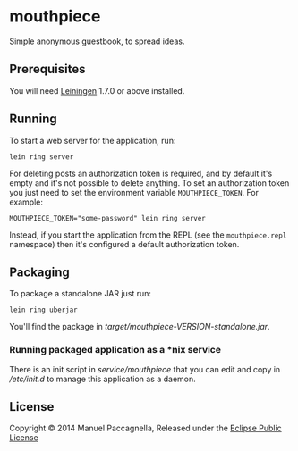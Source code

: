 # mouthpiece

Simple anonymous guestbook, to spread ideas.

## Prerequisites

You will need [Leiningen][1] 1.7.0 or above installed.

[1]: https://github.com/technomancy/leiningen

## Running

To start a web server for the application, run:

    lein ring server

For deleting posts an authorization token is required, and by default it's empty and it's not possible to delete anything. To set an authorization token you just need to set the environment variable `MOUTHPIECE_TOKEN`. For example:

    MOUTHPIECE_TOKEN="some-password" lein ring server

Instead, if you start the application from the REPL (see the `mouthpiece.repl` namespace) then it's configured a default authorization token.

## Packaging

To package a standalone JAR just run:

    lein ring uberjar

You'll find the package in *target/mouthpiece-VERSION-standalone.jar*.

### Running packaged application as a *nix service

There is an init script in *service/mouthpiece* that you can edit and copy in */etc/init.d* to manage this application as a daemon.

## License

Copyright © 2014 Manuel Paccagnella, Released under the [Eclipse Public License](http://www.eclipse.org/legal/epl-v10.html)
